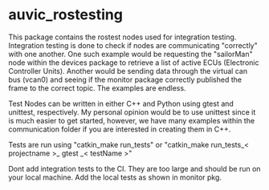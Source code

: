 # auvic_rostesting

This package contains the rostest nodes used for integration testing. Integration testing is done to check if nodes are communicating "correctly" with one another. One such example would be requesting the "sailorMan" node within the devices package to retrieve a list of active ECUs (Electronic Controller Units). Another would be sending data through the virtual can bus (vcan0) and seeing if the monitor package correctly published the frame to the correct topic. The examples are endless.

Test Nodes can be written in either C++ and Python using gtest and unittest, respectively. My personal opinion would be to use unittest since it is much easier to get started, however, we have many examples within the communication folder if you are interested in creating them in C++.

Tests are run using "catkin_make run_tests" or "catkin_make run_tests_< projectname >_ gtest _< testName >"

Dont add integration tests to the CI. They are too large and should be run on your local machine. Add the local tests as shown in monitor pkg.
